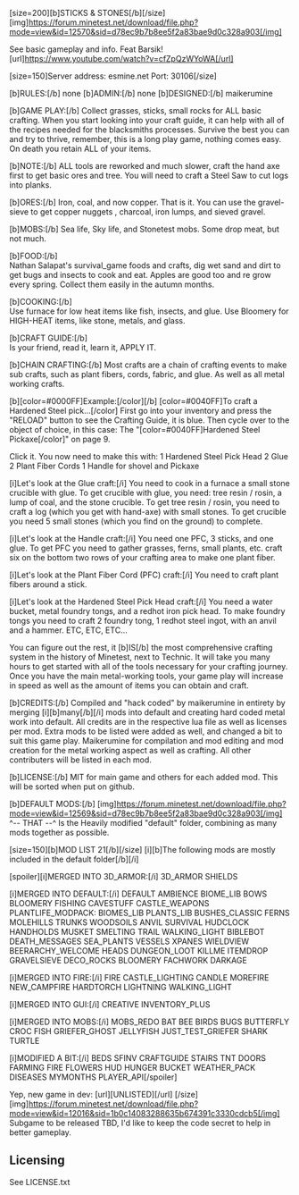[size=200][b]STICKS & STONES[/b][/size]
[img]https://forum.minetest.net/download/file.php?mode=view&id=12570&sid=d78ec9b7b8ee5f2a83bae9d0c328a903[/img]

See basic gameplay and info.  Feat Barsik!
[url]https://www.youtube.com/watch?v=cfZpQzWYoWA[/url]

[size=150]Server address:  esmine.net Port: 30106[/size]

[b]RULES:[/b]  none
[b]ADMIN:[/b]  none
[b]DESIGNED:[/b]  maikerumine

[b]GAME PLAY:[/b]  Collect grasses, sticks, small rocks for ALL basic crafting.  When you start looking into your craft guide, it can help with all of the recipes needed for the blacksmiths processes.  Survive the best you can and try to thrive, remember, this is a long play game, nothing comes easy.  On death you retain ALL of your items.

[b]NOTE:[/b]  ALL tools are reworked and much slower, craft the hand axe first to get basic ores and tree.  You will need to craft a Steel Saw to cut logs into planks.

[b]ORES:[/b]  Iron, coal, and now copper.  That is it.  You can use the gravel-sieve to get copper nuggets , charcoal, iron lumps, and sieved gravel.

[b]MOBS:[/b]  Sea life, Sky life, and Stonetest mobs.  Some drop meat, but not much.

[b]FOOD:[/b]  
Nathan Salapat's survival_game foods and crafts, dig wet sand and dirt to get bugs and insects to cook and eat.  Apples are good too and re grow every spring.  Collect them easily in the autumn months.

[b]COOKING:[/b]  
Use furnace for low heat items like fish, insects, and glue.  Use Bloomery for HIGH-HEAT items, like stone, metals, and glass.

[b]CRAFT GUIDE:[/b]  
Is your friend, read it, learn it, APPLY IT.

[b]CHAIN CRAFTING:[/b]
Most crafts are a chain of crafting events to make sub crafts, such as plant fibers, cords, fabric,  and glue.  As well as all metal working crafts.

[b][color=#0000FF]Example:[/color][/b]
[color=#0040FF]To craft a Hardened Steel pick...[/color]
First go into your inventory and press the "RELOAD" button to see the Crafting Guide, it is blue.
Then cycle over to the object of choice, in this case:  The "[color=#0040FF]Hardened Steel Pickaxe[/color]" on page 9.

Click it.  You now need to make this with:
1 Hardened Steel Pick Head
2 Glue
2 Plant Fiber Cords
1 Handle for shovel and Pickaxe

[i]Let's look at the Glue craft:[/i]
  You need to cook in a furnace a small stone crucible with glue.
    To get crucible with glue, you need: tree resin / rosin, a lump of coal, and the stone crucible.
      To get tree resin / rosin, you need to craft a log (which you get with hand-axe) with small stones.
      To get crucible you need 5 small stones (which you find on the ground) to complete.

[i]Let's look at the Handle craft:[/i]
  You need one PFC, 3 sticks, and one glue.
    To get PFC you need to gather grasses, ferns, small plants, etc.  craft six on the bottom two rows of your crafting area to make one plant fiber.

[i]Let's look at the Plant Fiber Cord (PFC) craft:[/i]
  You need to craft plant fibers around a stick.

[i]Let's look at the Hardened Steel Pick Head craft:[/i]
  You need a water bucket, metal foundry tongs, and a redhot iron pick head.
    To make foundry tongs you need to craft 2 foundry tong, 1 redhot steel ingot, with an anvil and a hammer.
ETC, ETC, ETC...

You can figure out the rest, it [b]IS[/b] the most comprehensive crafting system in the history of Minetest, next to Technic.  It will take you many hours to get started with all of the tools necessary for your crafting journey.  Once you have the main metal-working tools, your game play will increase in speed as well as the amount of items you can obtain and craft.


[b]CREDITS:[/b]  Compiled and "hack coded" by maikerumine in entirety by merging [i][b]many[/b][/i] mods into default and creating hard coded metal work into default.  All credits are in the respective lua file as well as licenses per mod.
Extra mods to be listed were added as well, and changed a bit to suit this game play.  Maikerumine for compilation and mod editing and mod creation for the metal working aspect as well as crafting.  All other contributers will be listed in each mod.

[b]LICENSE:[/b]  MIT for main game and others for each added mod.  This will be sorted when put on github.


[b]DEFAULT MODS:[/b]
[img]https://forum.minetest.net/download/file.php?mode=view&id=12569&sid=d78ec9b7b8ee5f2a83bae9d0c328a903[/img]
^--  THAT  --^  Is the Heavily modified "default" folder, combining as many mods together as possible.

[size=150][b]MOD LIST 21[/b][/size]
[i][b]The following mods are mostly included in the default folder[/b][/i]

[spoiler][i]MERGED INTO 3D_ARMOR:[/i]
3D_ARMOR
SHIELDS

[i]MERGED INTO DEFAULT:[/i]
DEFAULT
AMBIENCE
BIOME_LIB
BOWS
BLOOMERY
FISHING
CAVESTUFF
CASTLE_WEAPONS
PLANTLIFE_MODPACK:
BIOMES_LIB
PLANTS_LIB
BUSHES_CLASSIC
FERNS
MOLEHILLS
TRUNKS
WOODSOILS
ANVIL
SURVIVAL
HUDCLOCK
HANDHOLDS
MUSKET
SMELTING
TRAIL
WALKING_LIGHT
BIBLEBOT
DEATH_MESSAGES
SEA_PLANTS
VESSELS
XPANES
WIELDVIEW
BEERARCHY_WELCOME
HEADS
DUNGEON_LOOT
KILLME
ITEMDROP
GRAVELSIEVE
DECO_ROCKS
BLOOMERY
FACHWORK
DARKAGE

[i]MERGED INTO FIRE:[/i]
FIRE
CASTLE_LIGHTING
CANDLE
MOREFIRE
NEW_CAMPFIRE
HARDTORCH
LIGHTNING
WALKING_LIGHT

[i]MERGED INTO GUI:[/i]
CREATIVE
INVENTORY_PLUS

[i]MERGED INTO MOBS:[/i]
MOBS_REDO
BAT
BEE
BIRDS
BUGS
BUTTERFLY
CROC
FISH
GRIEFER_GHOST
JELLYFISH
JUST_TEST_GRIEFER
SHARK
TURTLE

[i]MODIFIED A BIT:[/i]
BEDS
SFINV
CRAFTGUIDE
STAIRS
TNT
DOORS
FARMING
FIRE
FLOWERS
HUD
HUNGER
BUCKET
WEATHER_PACK
DISEASES
MYMONTHS
PLAYER_API[/spoiler]


Yep, new game in dev:  [url][UNLISTED][/url]
[/size][img]https://forum.minetest.net/download/file.php?mode=view&id=12016&sid=1b0c14083288635b674391c3330cdcb5[/img]
Subgame to be released TBD, I'd like to keep the code secret to help in better gameplay.

Licensing
---------

See LICENSE.txt
